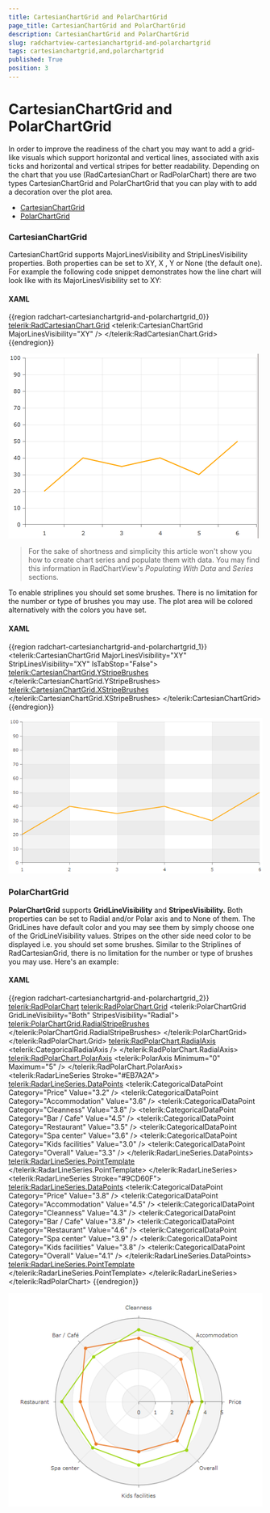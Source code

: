 ```yaml
---
title: CartesianChartGrid and PolarChartGrid
page_title: CartesianChartGrid and PolarChartGrid
description: CartesianChartGrid and PolarChartGrid
slug: radchartview-cartesianchartgrid-and-polarchartgrid
tags: cartesianchartgrid,and,polarchartgrid
published: True
position: 3
---
```


# CartesianChartGrid and PolarChartGrid

In order to improve the readiness of the chart you may want to add a grid-like visuals which support horizontal and vertical lines, associated with axis ticks and horizontal and vertical stripes for better readability. Depending on the chart that you use (RadCartesianChart or RadPolarChart) there are two types CartesianChartGrid and PolarChartGrid that you can play with to add a decoration over the plot area.

* [CartesianChartGrid](#cartesianchartgrid)
* [PolarChartGrid](#polarchartgrid)      

### CartesianChartGrid
	  
CartesianChartGrid supports MajorLinesVisibility and StripLinesVisibility properties. Both properties can be set to XY, X , Y or None (the default one). For example the following code snippet demonstrates how the line chart will look like with its MajorLinesVisibility set to XY:      

#### __XAML__

{{region radchart-cartesianchartgrid-and-polarchartgrid_0}}
	<telerik:RadCartesianChart.Grid>
		<telerik:CartesianChartGrid MajorLinesVisibility="XY" />
	</telerik:RadCartesianChart.Grid>
{{endregion}}

![Rad Chart View-chart majorlines](images/RadChartView-chart_majorlines.PNG)

>For the sake of shortness and simplicity this article won't show you how to create chart series and populate them with data. You may find this information in RadChartView's *Populating With Data* and *Series* sections.

To enable striplines you should set some brushes. There is no limitation for the number or type of brushes you may use. The plot area will be colored alternatively with the colors you have set.      

#### __XAML__

{{region radchart-cartesianchartgrid-and-polarchartgrid_1}}
	  <telerik:CartesianChartGrid MajorLinesVisibility="XY" StripLinesVisibility="XY" IsTabStop="False">
		<telerik:CartesianChartGrid.YStripeBrushes>
		<SolidColorBrush Color="#FFD7D7D7" Opacity="0.3" />
		<SolidColorBrush Color="Transparent" />
		</telerik:CartesianChartGrid.YStripeBrushes>
		<telerik:CartesianChartGrid.XStripeBrushes>
		<SolidColorBrush Color="#FFD7D7D7" Opacity="0.3" />
		<SolidColorBrush Color="Transparent" />
		</telerik:CartesianChartGrid.XStripeBrushes>
	  </telerik:CartesianChartGrid>
{{endregion}}



![](images/RadChartView-chart_stripes.PNG)

### PolarChartGrid

__PolarChartGrid__ supports __GridLineVisibility__ and __StripesVisibility.__ Both properties can be set to Radial and/or Polar axis and to None of them. The GridLines have default color and you may see them by simply choose one of the GridLineVisibility values. Stripes on the other side need color to be displayed i.e. you should set some brushes. Similar to the Striplines of RadCartesianGrid, there is no limitation for the number or type of brushes you may use. Here's an example:
              

#### __XAML__

{{region radchart-cartesianchartgrid-and-polarchartgrid_2}}
	<telerik:RadPolarChart>
	    <telerik:RadPolarChart.Grid>
	        <telerik:PolarChartGrid GridLineVisibility="Both" StripesVisibility="Radial">
	            <telerik:PolarChartGrid.RadialStripeBrushes>
	                <SolidColorBrush Color="#FFD7D7D7" Opacity="0.3" />
	                <SolidColorBrush Color="Transparent" />
	            </telerik:PolarChartGrid.RadialStripeBrushes>
	        </telerik:PolarChartGrid>
	    </telerik:RadPolarChart.Grid>
	    <telerik:RadPolarChart.RadialAxis>
	        <telerik:CategoricalRadialAxis />
	    </telerik:RadPolarChart.RadialAxis>
	    <telerik:RadPolarChart.PolarAxis>
	        <telerik:PolarAxis Minimum="0" Maximum="5" />
	    </telerik:RadPolarChart.PolarAxis>
	    <telerik:RadarLineSeries Stroke="#EB7A2A">
	        <telerik:RadarLineSeries.DataPoints>
	            <telerik:CategoricalDataPoint Category="Price" Value="3.2" />
	            <telerik:CategoricalDataPoint Category="Accommodation" Value="3.6" />
	            <telerik:CategoricalDataPoint Category="Cleanness" Value="3.8" />
	            <telerik:CategoricalDataPoint Category="Bar / Cafe" Value="4.5" />
	            <telerik:CategoricalDataPoint Category="Restaurant" Value="3.5" />
	            <telerik:CategoricalDataPoint Category="Spa center" Value="3.6" />
	            <telerik:CategoricalDataPoint Category="Kids facilities" Value="3.0" />
	            <telerik:CategoricalDataPoint Category="Overall" Value="3.3" />
	        </telerik:RadarLineSeries.DataPoints>
	        <telerik:RadarLineSeries.PointTemplate>
	            <DataTemplate>
	                <Ellipse Fill="#EB7A2A" Height="7" Width="7" />
	            </DataTemplate>
	        </telerik:RadarLineSeries.PointTemplate>
	    </telerik:RadarLineSeries>
	    <telerik:RadarLineSeries Stroke="#9CD60F">
	        <telerik:RadarLineSeries.DataPoints>
	            <telerik:CategoricalDataPoint Category="Price" Value="3.8" />
	            <telerik:CategoricalDataPoint Category="Accommodation" Value="4.5" />
	            <telerik:CategoricalDataPoint Category="Cleanness" Value="4.3" />
	            <telerik:CategoricalDataPoint Category="Bar / Cafe" Value="3.8" />
	            <telerik:CategoricalDataPoint Category="Restaurant" Value="4.6" />
	            <telerik:CategoricalDataPoint Category="Spa center" Value="3.9" />
	            <telerik:CategoricalDataPoint Category="Kids facilities" Value="3.8" />
	            <telerik:CategoricalDataPoint Category="Overall" Value="4.1" />
	        </telerik:RadarLineSeries.DataPoints>
	        <telerik:RadarLineSeries.PointTemplate>
	            <DataTemplate>
	                <Ellipse Fill="#9CD60F" Height="7" Width="7" />
	            </DataTemplate>
	        </telerik:RadarLineSeries.PointTemplate>
	    </telerik:RadarLineSeries>
	</telerik:RadPolarChart>
	{{endregion}}



![Rad Chart View-chart stripes 2](images/RadChartView-chart_stripes2.PNG)
